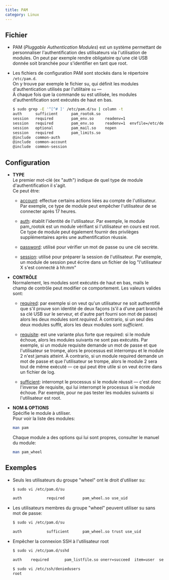 ```yaml
---
title: PAM
category: Linux
---
```


## Fichier

* PAM (*Pluggable Authentication Modules*) est un système permettant de personnaliser l'authentification des utilisateurs via l'utilisation de modules. On peut par exemple rendre obligatoire qu'une clé USB donnée soit branchée pour s'identifier en tant que root.

* Les fichiers de configuration PAM sont stockés dans le répertoire `/etc/pam.d`.  
  On y trouve par exemple le fichier su, qui définit les modules d'authentication utilisés par l'utilitaire `su` —  
  À chaque fois que la commande su est utilisée, les modules d'authentification sont exécutés de haut en bas.

  ``` bash
  $ sudo grep -E '^[^# ]' /etc/pam.d/su | column -t
  auth      sufficient      pam_rootok.so
  session   required        pam_env.so     readenv=1
  session   required        pam_env.so     readenv=1  envfile=/etc/default/locale
  session   optional        pam_mail.so    nopen
  session   required        pam_limits.so
  @include  common-auth
  @include  common-account
  @include  common-session
  ```

## Configuration

- **TYPE**  
  Le premier mot-clé (ex "auth") indique de quel type de module d'authentification il s'agit.  
  Ce peut être:

  * <ins>account</ins>: effectue certains actions liées au compte de l'utilisateur. Par exemple, ce type de module peut empêcher l'utilisateur de se connecter après 17 heures.

  * <ins>auth</ins>: établit l'identité de l'utilisateur. Par exemple, le module pam_rootok est un module vérifiant si l'utilisateur en cours est root. Ce type de module peut également fournir des privilèges supplémentaires après une authentification réussie.

  * <ins>password</ins>: utilisé pour vérifier un mot de passe ou une clé secrète.

  * <ins>session</ins>: utilisé pour préparer la session de l'utilisateur. Par exemple, un module de session peut écrire dans un fichier de log "l'utilisateur X s'est connecté à hh:mm"

- **CONTRÔLE**  
  Normalement, les modules sont exécutés de haut en bas, mails le champ de contrôle peut modifier ce comportement. Les valeurs valides sont:

  * <ins>required</ins>: par exemple si on veut qu'un utilisateur ne soit authentifié que s'il prouve son identité de deux façons (s'il a d'une part branché sa clé USB sur le serveur, et d'autre part fourni son mot de passe) alors les deux modules sont *required*. À contrario, si un seul des deux modules suffit, alors les deux modules sont *sufficient*.

  * <ins>requisite</ins>: est une variante plus forte que required: si le module échoue, alors les modules suivants ne sont pas exécutés. Par exemple, si un module requisite demande un mot de passe et que l'utilisateur se trompe, alors le processus est interrompu et le module 2 n'est jamais atteint. À contrario, si un module required demande un mot de passe et que l'utilisateur se trompe, alors le module 2 sera tout de même exécuté — ce qui peut être utile si on veut écrire dans un fichier de log.

  * <ins>sufficient</ins>: interrompt le processus si le module réussit — c'est donc l'inverse de requisite, qui lui interrompt le processus si le module échoue. Par exemple, pour ne pas tester les modules suivants si l'utilisateur est root.

- **NOM & OPTIONS**  
  Spécifie le module à utiliser.  
  Pour voir la liste des modules:

  ``` bash
  man pam
  ```

  Chaque module a des options qui lui sont propres,
  consulter le manuel du module:

  ``` bash
  man pam_wheel
  ```

## Exemples

* Seuls les utilisateurs du groupe "wheel" ont le droit d'utiliser su:

  ``` bash
  $ sudo vi /etc/pam.d/su

  auth           required        pam_wheel.so use_uid
  ```

* Les utilisateurs membres du groupe "wheel" peuvent utiliser su sans mot de passe:

  ``` bash
  $ sudo vi /etc/pam.d/su

  auth           sufficient      pam_wheel.so trust use_uid
  ```

* Empêcher la connexion SSH à l'utilisateur root

  ``` bash
  $ sudo vi /etc/pam.d/sshd

  auth    required       pam_listfile.so onerr=succeed  item=user  sense=deny  file=/etc/ssh/deniedusers
  ```

  ``` bash
  $ sudo vi /etc/ssh/deniedusers
  root
  ```
